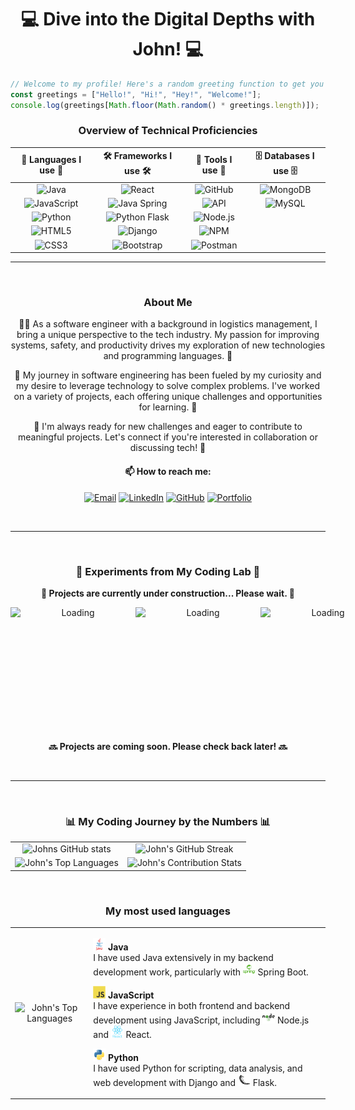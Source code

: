 <div align="center">

# 💻 Dive into the Digital Depths with John! 💻

</div>

```javascript
// Welcome to my profile! Here's a random greeting function to get you started.
const greetings = ["Hello!", "Hi!", "Hey!", "Welcome!"];
console.log(greetings[Math.floor(Math.random() * greetings.length)]);
```

<div align="center">

### Overview of Technical Proficiencies

|                                               🚀 Languages I use 🚀                                               |                                             🛠️ Frameworks I use 🛠️                                             |                                            🧰 Tools I use 🧰                                             |                                          🗄️ Databases I use 🗄️                                           |
| :---------------------------------------------------------------------------------------------------------------: | :------------------------------------------------------------------------------------------------------------: | :------------------------------------------------------------------------------------------------------: | :------------------------------------------------------------------------------------------------------: |
|          ![Java](https://img.shields.io/badge/Java-FFA500?style=for-the-badge&logo=java&logoColor=white)          |       ![React](https://img.shields.io/badge/React-61DAFB?style=for-the-badge&logo=react&logoColor=black)       |  ![GitHub](https://img.shields.io/badge/GitHub-181717?style=for-the-badge&logo=github&logoColor=white)   | ![MongoDB](https://img.shields.io/badge/MongoDB-47A248?style=for-the-badge&logo=mongodb&logoColor=white) |
| ![JavaScript](https://img.shields.io/badge/JavaScript-F7DF1E?style=for-the-badge&logo=javascript&logoColor=black) |   ![Java Spring](https://img.shields.io/badge/Spring-6DB33F?style=for-the-badge&logo=spring&logoColor=white)   |       ![API](https://img.shields.io/badge/API-000000?style=for-the-badge&logo=api&logoColor=white)       |    ![MySQL](https://img.shields.io/badge/MySQL-4479A1?style=for-the-badge&logo=mysql&logoColor=white)    |
|       ![Python](https://img.shields.io/badge/Python-3776AB?style=for-the-badge&logo=python&logoColor=white)       |   ![Python Flask](https://img.shields.io/badge/Flask-000000?style=for-the-badge&logo=flask&logoColor=white)    | ![Node.js](https://img.shields.io/badge/Node.js-339933?style=for-the-badge&logo=node.js&logoColor=white) |                                                                                                          |
|        ![HTML5](https://img.shields.io/badge/HTML5-E34F26?style=for-the-badge&logo=html5&logoColor=white)         |     ![Django](https://img.shields.io/badge/Django-092E20?style=for-the-badge&logo=django&logoColor=white)      |       ![NPM](https://img.shields.io/badge/NPM-CB3837?style=for-the-badge&logo=npm&logoColor=white)       |                                                                                                          |
|          ![CSS3](https://img.shields.io/badge/CSS3-1572B6?style=for-the-badge&logo=css3&logoColor=white)          | ![Bootstrap](https://img.shields.io/badge/Bootstrap-7952B3?style=for-the-badge&logo=bootstrap&logoColor=white) | ![Postman](https://img.shields.io/badge/Postman-FF6C37?style=for-the-badge&logo=postman&logoColor=white) |                                                                                                          |

</div>

---

<div align="center">
<br/>

### About Me

👨‍💻 As a software engineer with a background in logistics management, I bring a unique perspective to the tech industry. My passion for improving systems, safety, and productivity drives my exploration of new technologies and programming languages. 🚀

🔭 My journey in software engineering has been fueled by my curiosity and my desire to leverage technology to solve complex problems. I've worked on a variety of projects, each offering unique challenges and opportunities for learning. 🧠

🌱 I'm always ready for new challenges and eager to contribute to meaningful projects. Let's connect if you're interested in collaboration or discussing tech! 🤝

#### 📫 How to reach me:

[![Email](https://img.shields.io/badge/Email-D14836?style=for-the-badge&logo=gmail&logoColor=white)](mailto:jcsandoval978@gmail.com)
[![LinkedIn](https://img.shields.io/badge/LinkedIn-0077B5?style=for-the-badge&logo=linkedin&logoColor=white)](https://www.linkedin.com/in/1john-sandoval/)
[![GitHub](https://img.shields.io/badge/GitHub-100000?style=for-the-badge&logo=github&logoColor=white)](https://github.com/jsandoval1)
[![Portfolio](https://img.shields.io/badge/Portfolio-0A0A0A?style=for-the-badge&logo=dev.to&logoColor=white)](https://yourportfolio.com)

<br/>
</div>

---

<div align="center">
<br/>

### 🧪 Experiments from My Coding Lab 🧪

**🚧 Projects are currently under construction... Please wait. 🚧**

<div style="display: flex; justify-content: space-around;">
    <img src="https://media.giphy.com/media/3oEjI6SIIHBdRxXI40/giphy.gif" alt="Loading" width="200" height="200">
    <img src="https://media.giphy.com/media/3oEjI6SIIHBdRxXI40/giphy.gif" alt="Loading" width="200" height="200">
    <img src="https://media.giphy.com/media/3oEjI6SIIHBdRxXI40/giphy.gif" alt="Loading" width="200" height="200">
</div>

**🔜 Projects are coming soon. Please check back later! 🔜**

<br/>
</div>

---

<div align="center">
<br/>

### 📊 My Coding Journey by the Numbers 📊

<table>
    <tr>
        <td style="text-align: center; vertical-align: middle;">
            <img src="https://github-readme-stats.vercel.app/api?username=jsandoval1&show_icons=true&theme=radical" alt="Johns GitHub stats">
        </td>
        <td style="text-align: center; vertical-align: middle;">
            <img src="https://github-readme-streak-stats.herokuapp.com/?user=jsandoval1&theme=vue-dark&hide_border=true" alt="John's GitHub Streak">
        </td>
    </tr>
    <tr>
        <td style="text-align: center; vertical-align: middle;">
            <img src="https://github-readme-stats.vercel.app/api/top-langs/?username=jsandoval1&theme=radical" alt="John's Top Languages">
        </td>
        <td style="text-align: center; vertical-align: middle;">
            <img src="https://github-contribution-stats.vercel.app/api/?username=jsandoval1" alt="John's Contribution Stats">
        </td>
    </tr>
</table>
<br/>
</div>

<!-- Section for about my coding languages -->
<div align="center">

### My most used languages

<table>
    <tr>
        <td style="text-align: center; vertical-align: middle;">
            <img src="https://github-readme-stats.vercel.app/api/top-langs/?username=jsandoval1&theme=radical" alt="John's Top Languages" width="400"/>
        </td>
        <td>
            <div>
                <p>
                    <strong>
                        <img src="https://raw.githubusercontent.com/devicons/devicon/master/icons/java/java-original-wordmark.svg" alt="Java" width="20" height="20"/> Java
                    </strong><br/>
                    I have used Java extensively in my backend development work, particularly with 
                    <img src="https://raw.githubusercontent.com/devicons/devicon/master/icons/spring/spring-original-wordmark.svg" alt="Spring" width="20" height="20"/> Spring Boot.
                </p>
                <p>
                    <strong>
                        <img src="https://raw.githubusercontent.com/devicons/devicon/master/icons/javascript/javascript-original.svg" alt="JavaScript" width="20" height="20"/> JavaScript
                    </strong><br/>
                    I have experience in both frontend and backend development using JavaScript, including 
                    <img src="https://raw.githubusercontent.com/devicons/devicon/master/icons/nodejs/nodejs-original-wordmark.svg" alt="Node.js" width="20" height="20"/> Node.js and 
                    <img src="https://raw.githubusercontent.com/devicons/devicon/master/icons/react/react-original-wordmark.svg" alt="React" width="20" height="20"/> React.
                </p>
                <p>
                    <strong>
                        <img src="https://raw.githubusercontent.com/devicons/devicon/master/icons/python/python-original.svg" alt="Python" width="20" height="20"/> Python
                    </strong><br/>
                    I have used Python for scripting, data analysis, and web development with Django and 
                    <img src="https://raw.githubusercontent.com/devicons/devicon/master/icons/flask/flask-original.svg" alt="Flask" width="20" height="20"/> Flask.
                </p>
            </div>
        </td>
    </tr>
</table>






<!-- *Alternate gifs to swap out when wanted -->
<!--
Cartoon hacker:
<img src="https://media.giphy.com/media/ZVik7pBtu9dNS/giphy.gif" width="300" height="200">

Monkey typing:
<img src="https://media.giphy.com/media/zOvBKUUEERdNm/giphy.gif" width="300" height="200">

Octocat bubbly:
<img src="https://media.giphy.com/media/du3J3cXyzhj75IOgvA/giphy.gif" width="300" height="200">

Blue/gray man coding:
<img src="https://media.giphy.com/media/gh0RRgkTXedvF0pDc0/giphy.gif" width="300" height="200">

Eat, sleep, code, repeat:
<img src="https://media.giphy.com/media/USV0ym3bVWQJJmNu3N/giphy.gif" width="300" height="200"> -->
